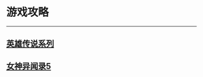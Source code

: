 # 游戏攻略

---

## [英雄传说系列](/game/TheLegendOfHeroes/README.md#英雄传说系列)
## [女神异闻录5](/game/Persona5/README.md#女神异闻录5)